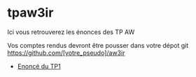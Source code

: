 # tpaw3ir
Ici vous retrouverez les énonces des TP AW

Vos comptes rendus devront être pousser dans votre dépot git https://github.com/[votre_pseudo]/aw3ir


 - [Enoncé du TP1](tp1/readme.md)